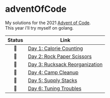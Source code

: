 # adventOfCode

My solutions for the 2021 [Advent of Code](https://adventofcode.com/).  
This year i'll try myself on golang.  

| Status | Link                                                                   |
| :----: | ---------------------------------------------------------------------- |
|   🍪    | [Day 1: Calorie Counting](/Day-01-Calorie-Counting)                    |
|   👋    | [Day 2: Rock Paper Scissors](/Day-02-Rock-Paper-Scissors)              |
|   🎒    | [Day 3: Rucksack Reorganization](/2022/Day-03-Rucksack-Reorganization) |
|   🌟    | [Day 4: Camp Cleanup](/2022/Day-04-Camp-Cleanup)                       |
|   🍭    | [Day 5: Supply Stacks](/2022/Day-05-Supply-Stacks)                     |
|   🧝    | [Day 6: Tuning Troubles](/2022/Day-06-Tuning-Trouble)                  |

